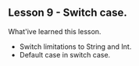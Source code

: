 ## Lesson 9 - Switch case.
What'ive learned this lesson.

- Switch limitations to String and Int.
- Default case in switch case.


